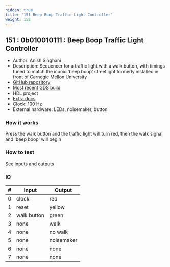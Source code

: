```yaml
---
hidden: true
title: "151 Beep Boop Traffic Light Controller"
weight: 152
---
```


## 151 : 0b010010111 : Beep Boop Traffic Light Controller

* Author: Anish Singhani
* Description: Sequencer for a traffic light with a walk button, with timings tuned to match the iconic 'beep boop' streetlight formerly installed in front of Carnegie Mellon University
* [GitHub repository](https://github.com/asinghani/tt02-beepboop)
* [Most recent GDS build](https://github.com/asinghani/tt02-beepboop/actions/runs/3600275715)
* HDL project
* [Extra docs]()
* Clock: 100 Hz
* External hardware: LEDs, noisemaker, button



### How it works

Press the walk button and the traffic light will turn red, then the walk signal and 'beep boop' will begin

### How to test

See inputs and outputs

### IO

| # | Input        | Output       |
|---|--------------|--------------|
| 0 | clock  | red |
| 1 | reset  | yellow |
| 2 | walk button  | green |
| 3 | none  | walk |
| 4 | none  | no walk |
| 5 | none  | noisemaker |
| 6 | none  | none |
| 7 | none  | none |

